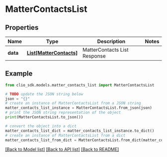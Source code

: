# MatterContactsList


## Properties

Name | Type | Description | Notes
------------ | ------------- | ------------- | -------------
**data** | [**List[MatterContacts]**](MatterContacts.md) | MatterContacts List Response | 

## Example

```python
from clio_sdk.models.matter_contacts_list import MatterContactsList

# TODO update the JSON string below
json = "{}"
# create an instance of MatterContactsList from a JSON string
matter_contacts_list_instance = MatterContactsList.from_json(json)
# print the JSON string representation of the object
print(MatterContactsList.to_json())

# convert the object into a dict
matter_contacts_list_dict = matter_contacts_list_instance.to_dict()
# create an instance of MatterContactsList from a dict
matter_contacts_list_from_dict = MatterContactsList.from_dict(matter_contacts_list_dict)
```
[[Back to Model list]](../README.md#documentation-for-models) [[Back to API list]](../README.md#documentation-for-api-endpoints) [[Back to README]](../README.md)



